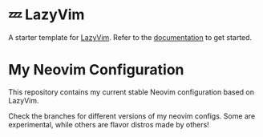 # 💤 LazyVim

A starter template for [LazyVim](https://github.com/LazyVim/LazyVim).
Refer to the [documentation](https://lazyvim.github.io/installation) to get started.

# My Neovim Configuration

This repository contains my current stable Neovim configuration based on LazyVim.

Check the branches for different versions of my neovim configs.
Some are experimental, while others are flavor distros made by others!
